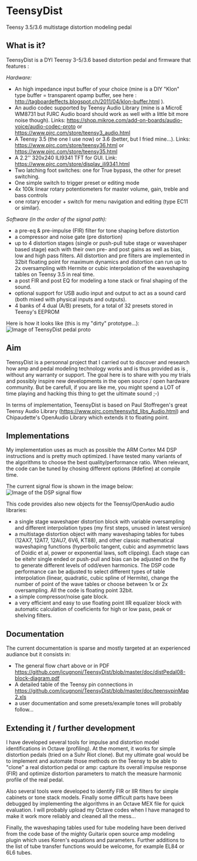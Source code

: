 # TeensyDist
Teensy 3.5/3.6 multistage distortion modeling pedal

## What is it?

TeensyDist is a DYI Teensy 3-5/3.6 based distortion pedal and firmware that features :

_Hardware:_

* An high impedance input buffer of your choice (mine is a DIY "Klon" type buffer = transparent opamp buffer, see here : http://tagboardeffects.blogspot.ch/2011/04/klon-buffer.html
). 
* An audio codec supported by Teensy Audio Library (mine is a MicroE WM8731 but PJRC Audio board should work as well with a little bit more noise though). Links:  https://shop.mikroe.com/add-on-boards/audio-voice/audio-codec-proto or https://www.pjrc.com/store/teensy3_audio.html
* A Teensy 3.5 (the one I use now) or 3.6 (better, but I fried mine...). Links: https://www.pjrc.com/store/teensy36.html or https://www.pjrc.com/store/teensy35.html
* A 2.2'' 320x240 ILI9341 TFT for GUI. Link: https://www.pjrc.com/store/display_ili9341.html
* Two latching foot switches: one for True bypass, the other for preset switching.
* One simple switch to trigger preset or editing mode
* 4x 100k linear rotary potentiometers for master volume, gain, treble and bass controls
* one rotary encoder + switch for menu navigation and editing (type EC11 or similar).

_Software (in the order of the signal path):_

* a pre-eq & pre-impulse (FIR) filter for tone shaping before distortion
* a compressor and noise gate (pre distortion)
* up to 4 distortion stages (single or push-pull tube stage or waveshaper based stage) each with their own pre- and post gains as well as bias, low and high pass filters. All distortion and pre filters are implemented in 32bit floating point for maximum dynamics and distortion can run up to 2x oversampling with Hermite or cubic interpolation of the waveshaping tables on Teensy 3.5 in real time.
* a post FIR and post EQ for modeling a tone stack or final shaping of the sound.
* optional support for USB audio input  and output to act as a sound card (both mixed with physical inputs and outputs).
* 4 banks of 4 dual (A/B) presets, for a total of 32 presets stored in Teensy's EEPROM

Here is how it looks like (this is my "dirty" prototype...):
![Image of TeensyDist pedal proto](https://github.com/jcugnoni/TeensyDist/blob/master/TeensyDistPicture.png)

## Aim
TeensyDist is a personnal project that I carried out to discover and research how amp and pedal modeling technology works and is thus provided as is , without any warranty or support. The goal here is to share with you my trials and possibly inspire new developments in the open source / open hardware community. But be carefull, if you are like me, you might spend a LOT of time playing and hacking this thing to get the ultimate sound ;-)

In terms of implementation, TeensyDist is based on  Paul Stoffregen's great Teensy Audio Library (https://www.pjrc.com/teensy/td_libs_Audio.html) and Chipaudette's OpenAudio Library which extends it to floating point.

## Implementations
My implementation uses as much as possible the ARM Cortex M4 DSP instructions and is pretty much optimized. I have tested many variants of the algorithms to choose the best quality/performance ratio. When relevant, the code can be tuned by chosing different options (#define) at compile time.

The current signal flow is shown in the image below:
![Image of the DSP signal flow](https://github.com/jcugnoni/TeensyDist/blob/master/TeensyDistSignalFlow.png)

This code provides also new objects for the Teensy/OpenAudio audio libraries:
* a single stage waveshaper distortion block with variable oversampling and different interpolation types (my first steps, unused in latest version)
* a multistage distortion object with many waveshaping tables for tubes (12AX7, 12AT7, 12AU7, 6V6, KT88), and other classic mathematical waveshaping functions (hyperbolic tangent, cubic and asymmetric laws of Doidic et al, power or exponential laws, soft clipping). Each stage can be eitehr single ended or push-pull and bias can be adjusted on the fly to generate different levels of odd/even harmonics. The DSP code performance can be adjusted to select different types of table interpolation (linear, quadratic, cubic spline of Hermite), change the number of point of the wave tables or choose between 1x or 2x oversampling. All the code is floating point 32bit.
* a simple compressor/noise gate block.
* a very efficient and easy to use floating point IIR equalizer block with automatic calculation of coeficients for high or low pass, peak or shelving filters.

## Documentation
The current documentation is sparse and mostly targeted at an experienced audiance but it consists in:
* The general flow chart above or in PDF https://github.com/jcugnoni/TeensyDist/blob/master/doc/distPedal08-block-diagram.pdf
* A detailed table of the Teensy pin connections  in https://github.com/jcugnoni/TeensyDist/blob/master/doc/teensypinMap2.xls
* a user documentation and some presets/example tones will probably follow... 

## Extending it / further development
I have developed several tools for impulse and distortion model identifications in Octave (profiling). At the moment, it works for simple distortion pedals (tried on a Suhr Riot clone). But my ultimate goal would be to implement and automate those methods on the Teensy to be able to "clone" a real distortion pedal or amp: capture its overall impulse response (FIR) and optimize distortion parameters to match the measure harmonic profile of the real pedal. 

Also several tools were developed to identify FIR or IIR filters for simple cabinets or tone stack models. Finally some difficult parts have been debugged by implementing the algorithms in an Octave MEX file for quick evaluation. 
I will probably upload my Octave codes when I have managed to make it work more reliably and cleaned all the mess...

Finally, the waveshaping tables used for tube modeling have been derived from the code base of the mighty Guitarix open source amp modeling plugin which uses Koren's equations and parameters. Further additions to the list of tube transfer functions would be welcome, for example EL84 or 6L6 tubes.


